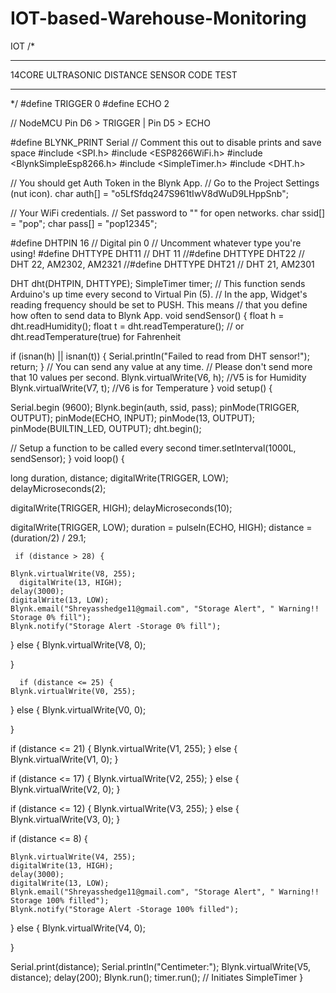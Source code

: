 # IOT-based-Warehouse-Monitoring
IOT
/*
********************************************
14CORE ULTRASONIC DISTANCE SENSOR CODE TEST
********************************************
*/
#define TRIGGER 0
#define ECHO    2

// NodeMCU Pin D6 > TRIGGER | Pin D5 > ECHO

#define BLYNK_PRINT Serial    // Comment this out to disable prints and save space
#include <SPI.h>
#include <ESP8266WiFi.h>
#include <BlynkSimpleEsp8266.h>
#include <SimpleTimer.h>
#include <DHT.h>

// You should get Auth Token in the Blynk App.
// Go to the Project Settings (nut icon).
char auth[] = "o5LfSfdq247S961tIwV8dWuD9LHppSnb";

// Your WiFi credentials.
// Set password to "" for open networks.
char ssid[] = "pop";
char pass[] = "pop12345";

#define DHTPIN 16          // Digital pin 0
// Uncomment whatever type you're using!
#define DHTTYPE DHT11     // DHT 11
//#define DHTTYPE DHT22   // DHT 22, AM2302, AM2321
//#define DHTTYPE DHT21   // DHT 21, AM2301

DHT dht(DHTPIN, DHTTYPE);
SimpleTimer timer;
// This function sends Arduino's up time every second to Virtual Pin (5).
// In the app, Widget's reading frequency should be set to PUSH. This means
// that you define how often to send data to Blynk App.
void sendSensor()
{
  float h = dht.readHumidity();
  float t = dht.readTemperature(); // or dht.readTemperature(true) for Fahrenheit

  if (isnan(h) || isnan(t)) {
    Serial.println("Failed to read from DHT sensor!");
    return;
  }
  // You can send any value at any time.
  // Please don't send more that 10 values per second.
  Blynk.virtualWrite(V6, h);  //V5 is for Humidity
  Blynk.virtualWrite(V7, t);  //V6 is for Temperature
}
void setup() {
  
  Serial.begin (9600);
  Blynk.begin(auth, ssid, pass);
  pinMode(TRIGGER, OUTPUT);
  pinMode(ECHO, INPUT);
  pinMode(13, OUTPUT);
  pinMode(BUILTIN_LED, OUTPUT);
  dht.begin();

  // Setup a function to be called every second
  timer.setInterval(1000L, sendSensor);
}
void loop() {
  
  long duration, distance;
  digitalWrite(TRIGGER, LOW);  
  delayMicroseconds(2); 
  
  digitalWrite(TRIGGER, HIGH);
  delayMicroseconds(10); 
  
  digitalWrite(TRIGGER, LOW);
  duration = pulseIn(ECHO, HIGH);
  distance = (duration/2) / 29.1;

     if (distance > 28) {
    
    Blynk.virtualWrite(V8, 255);
      digitalWrite(13, HIGH);
    delay(3000);
    digitalWrite(13, LOW);
    Blynk.email("Shreyasshedge11@gmail.com", "Storage Alert", " Warning!! Storage 0% fill");
    Blynk.notify("Storage Alert -Storage 0% fill");
}
  else {
    Blynk.virtualWrite(V8, 0);
   
  }

      if (distance <= 25) {
    Blynk.virtualWrite(V0, 255);
}
  else {
    Blynk.virtualWrite(V0, 0);
   
  }

 if (distance <= 21) {
    Blynk.virtualWrite(V1, 255);
}
  else {
    Blynk.virtualWrite(V1, 0);
  }

   if (distance <= 17) {
    Blynk.virtualWrite(V2, 255);
}
  else {
    Blynk.virtualWrite(V2, 0);
  }

   if (distance <= 12) {
    Blynk.virtualWrite(V3, 255);
}
  else {
    Blynk.virtualWrite(V3, 0);
  }

   if (distance <= 8) {
    
    Blynk.virtualWrite(V4, 255);
    digitalWrite(13, HIGH);
    delay(3000);
    digitalWrite(13, LOW);
    Blynk.email("Shreyasshedge11@gmail.com", "Storage Alert", " Warning!! Storage 100% filled");
    Blynk.notify("Storage Alert -Storage 100% filled");
}
  else {
    Blynk.virtualWrite(V4, 0);
   
  }

  
  
  Serial.print(distance);
  Serial.println("Centimeter:");
  Blynk.virtualWrite(V5, distance);
  delay(200);
  Blynk.run();
  timer.run(); // Initiates SimpleTimer
}
